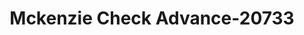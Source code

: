 ---
f_zip-code: 46952
f_state-code: IN
title: Mckenzie Check Advance-20733
f_phone: 765-662-7712
f_city-only: Marion
f_address: 229 South Baldwin Avenue Marion
f_location-unique-id: '20733'
slug: mckenzie-check-advance-20733
updated-on: '2024-05-30T13:46:58.046Z'
created-on: '2024-05-30T13:36:59.803Z'
published-on: '2024-05-30T13:54:32.469Z'
f_city-state: cms/city/marion-in.md
f_company: cms/company/mckenzie-check-advance.md
f_state: cms/state/indiana.md
layout: '[payday-loan].html'
tags: payday-loan
---